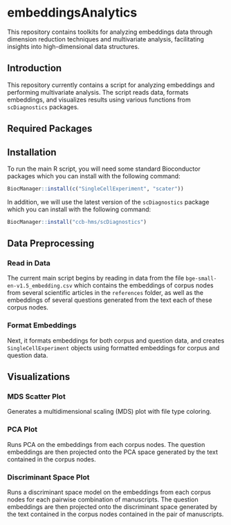 # embeddingsAnalytics

This repository contains toolkits for analyzing embeddings data through dimension reduction techniques and multivariate analysis, facilitating insights into high-dimensional data structures.

## Introduction

This repository currently contains a script for analyzing embeddings and performing multivariate analysis. The script reads data, formats embeddings, and visualizes results using various functions from `scDiagnostics` packages.

## Required Packages

## Installation

To run the main R script, you will need some standard Bioconductor packages which you can install with the following command:

``` r
BiocManager::install(c("SingleCellExperiment", "scater"))
```

In addition, we will use the latest version of the `scDiagnostics` package which you can install with the following command:
``` r
BiocManager::install("ccb-hms/scDiagnostics")
```

## Data Preprocessing

### Read in Data

The current main script begins by reading in data from the file `bge-small-en-v1.5_embedding.csv` which contains the embeddings of corpus nodes from several scientific articles in the `references` folder, as well as the embeddings of several questions generated from the text each of these corpus nodes.

### Format Embeddings

Next, it formats embeddings for both corpus and question data, and creates `SingleCellExperiment` objects using formatted embeddings for corpus and question data.

## Visualizations

### MDS Scatter Plot

Generates a multidimensional scaling (MDS) plot with file type coloring.

### PCA Plot

Runs PCA on the embeddings from each corpus nodes. The question embeddings are then projected onto the PCA space generated by the text contained in the corpus nodes.

### Discriminant Space Plot

Runs a discriminant space model on the embeddings from each corpus nodes for each pairwise combination of manuscripts. The question embeddings are then projected onto the discriminant space generated by the text contained in the corpus nodes contained in the pair of manuscripts.